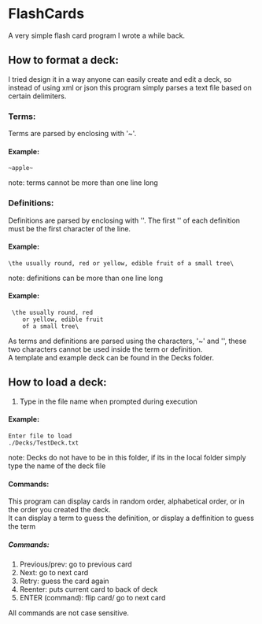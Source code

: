 # FlashCards
A very simple flash card program I wrote a while back. 

## How to format a deck:
I tried design it in a way anyone can easily create and edit a deck, so instead of using xml or json this program simply parses a text file based on certain delimiters.
  
### Terms:
Terms are parsed by enclosing with '~'.  
#### Example:  
    ~apple~  
note: terms cannot be more than one line long  
  
### Definitions:
Definitions are parsed by enclosing with '\'. The first '\' of each definition must be the first character of the line.  
#### Example:
    \the usually round, red or yellow, edible fruit of a small tree\  
note: definitions can be more than one line long
#### Example:  
     \the usually round, red  
        or yellow, edible fruit  
        of a small tree\  
        
As terms and definitions are parsed using the characters, '~' and '\', these two characters cannot be used inside the term or definition.  
A template and example deck can be found in the Decks folder.  
  
  
## How to load a deck:
1) Type in the file name when prompted during execution  
#### Example:
    Enter file to load  
    ./Decks/TestDeck.txt  
note: Decks do not have to be in this folder, if its in the local folder simply type the name of the deck file  

#### Commands:
This program can display cards in random order, alphabetical order, or in the order you created the deck.  
It can display a term to guess the definition, or display a deffinition to guess the term  

##### Commands:
1) Previous/prev: go to previous card  
2) Next: go to next card  
3) Retry: guess the card again  
4) Reenter: puts current card to back of deck  
5) ENTER (command): flip card/ go to next card  
  
All commands are not case sensitive. 
